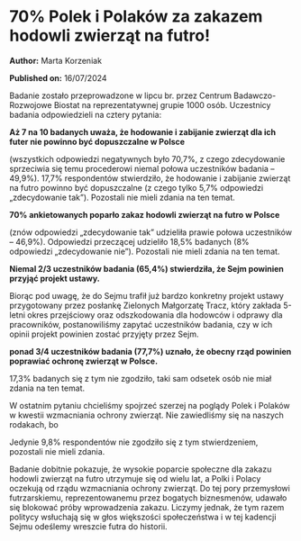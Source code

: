 # 70% Polek i Polaków za zakazem hodowli zwierząt na futro!

**Author:** Marta Korzeniak

**Published on:** <span class="ml-10 mb-10">16/07/2024</span>

Badanie zostało przeprowadzone w lipcu br. przez Centrum Badawczo-Rozwojowe Biostat na reprezentatywnej grupie 1000 osób. Uczestnicy badania odpowiedzieli na cztery pytania:

**Aż 7 na 10 badanych uważa, że hodowanie i zabijanie zwierząt dla ich futer nie powinno być dopuszczalne w Polsce**

(wszystkich odpowiedzi negatywnych było 70,7%, z czego zdecydowanie sprzeciwia się temu procederowi niemal połowa uczestników badania – 49,9%). 17,7% respondentów stwierdziło, że hodowanie i zabijanie zwierząt na futro powinno być dopuszczalne (z czego tylko 5,7% odpowiedzi „zdecydowanie tak”). Pozostali nie mieli zdania na ten temat.

**70% ankietowanych poparło zakaz hodowli zwierząt na futro w Polsce**

(znów odpowiedzi „zdecydowanie tak” udzieliła prawie połowa uczestników – 46,9%). Odpowiedzi przeczącej udzieliło 18,5% badanych (8% odpowiedzi „zdecydowanie nie”). Pozostali nie mieli zdania na ten temat.

**Niemal 2/3 uczestników badania (65,4%) stwierdziła, że Sejm powinien przyjąć projekt ustawy.**

Biorąc pod uwagę, że do Sejmu trafił już bardzo konkretny projekt ustawy przygotowany przez posłankę Zielonych Małgorzatę Tracz, który zakłada 5-letni okres przejściowy oraz odszkodowania dla hodowców i odprawy dla pracowników, postanowiliśmy zapytać uczestników badania, czy w ich opinii projekt powinien zostać przyjęty przez Sejm.

**ponad 3/4 uczestników badania (77,7%) uznało, że obecny rząd powinien poprawiać ochronę zwierząt w Polsce.**

17,3% badanych się z tym nie zgodziło, taki sam odsetek osób nie miał zdania na ten temat.

W ostatnim pytaniu chcieliśmy spojrzeć szerzej na poglądy Polek i Polaków w kwestii wzmacniania ochrony zwierząt. Nie zawiedliśmy się na naszych rodakach, bo

Jedynie 9,8% respondentów nie zgodziło się z tym stwierdzeniem, pozostali nie mieli zdania.

Badanie dobitnie pokazuje, że wysokie poparcie społeczne dla zakazu hodowli zwierząt na futro utrzymuje się od wielu lat, a Polki i Polacy oczekują od rządu wzmacniania ochrony zwierząt. Do tej pory przemysłowi futrzarskiemu, reprezentowanemu przez bogatych biznesmenów, udawało się blokować próby wprowadzenia zakazu. Liczymy jednak, że tym razem politycy wsłuchają się w głos większości społeczeństwa i w tej kadencji Sejmu odeślemy wreszcie futra do historii.

